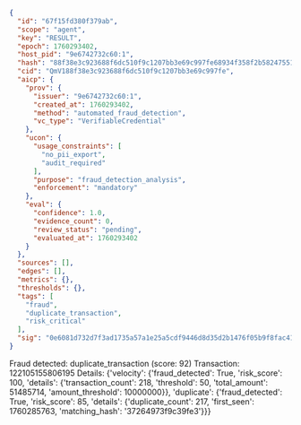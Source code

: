 ```json
{
  "id": "67f15fd380f379ab",
  "scope": "agent",
  "key": "RESULT",
  "epoch": 1760293402,
  "host_pid": "9e6742732c60:1",
  "hash": "88f38e3c923688f6dc510f9c1207bb3e69c997fe68934f358f2b582475513b4c",
  "cid": "QmV188f38e3c923688f6dc510f9c1207bb3e69c997fe",
  "aicp": {
    "prov": {
      "issuer": "9e6742732c60:1",
      "created_at": 1760293402,
      "method": "automated_fraud_detection",
      "vc_type": "VerifiableCredential"
    },
    "ucon": {
      "usage_constraints": [
        "no_pii_export",
        "audit_required"
      ],
      "purpose": "fraud_detection_analysis",
      "enforcement": "mandatory"
    },
    "eval": {
      "confidence": 1.0,
      "evidence_count": 0,
      "review_status": "pending",
      "evaluated_at": 1760293402
    }
  },
  "sources": [],
  "edges": [],
  "metrics": {},
  "thresholds": {},
  "tags": [
    "fraud",
    "duplicate_transaction",
    "risk_critical"
  ],
  "sig": "0e6081d732d7f3ad1735a57a1e25a5cdf9446d8d35d2b1476f05b9f8fac41bbd"
}
```

Fraud detected: duplicate_transaction (score: 92)
Transaction: 122105155806195
Details: {'velocity': {'fraud_detected': True, 'risk_score': 100, 'details': {'transaction_count': 218, 'threshold': 50, 'total_amount': 51485714, 'amount_threshold': 10000000}}, 'duplicate': {'fraud_detected': True, 'risk_score': 85, 'details': {'duplicate_count': 217, 'first_seen': 1760285763, 'matching_hash': '37264973f9c39fe3'}}}